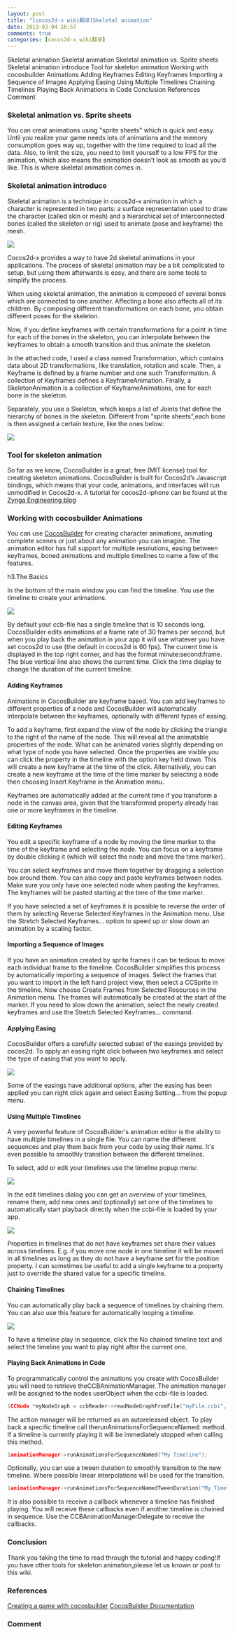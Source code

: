 ```yaml
---
layout: post
title: "[cocos2d-x wiki翻译]Skeletal animation"
date: 2013-03-04 16:57
comments: true
categories: [cocos2d-x wiki翻译]
---
```



Skeletal animation
Skeletal animation
Skeletal animation vs. Sprite sheets
Skeletal animation introduce
Tool for skeleton animation
Working with cocosbuilder Animations
Adding Keyframes
Editing Keyframes
Importing a Sequence of Images
Applying Easing
Using Multiple Timelines
Chaining Timelines
Playing Back Animations in Code
Conclusion
References
Comment

### Skeletal animation vs. Sprite sheets
You can creat animations using "sprite sheets" which is quick and easy. Until you realize your game needs lots of animations and the memory consumption goes way up, together with the time required to load all the data. Also, to limit the size, you need to limit yourself to a low FPS for the animation, which also means the animation doesn’t look as smooth as you’d like. This is where skeletal animation comes in.

### Skeletal animation introduce
Skeletal animation is a technique in cocos2d-x animation in which a character is represented in two parts: a surface representation used to draw the character (called skin or mesh) and a hierarchical set of interconnected bones (called the skeleton or rig) used to animate (pose and keyframe) the mesh.

![](http://www.cocos2d-x.org/attachments/1606/Skeletal-Animation.jpg)

Cocos2d-x provides a way to have 2d skeletal animations in your applications. The process of skeletal animation may be a bit complicated to setup, but using them afterwards is easy, and there are some tools to simplify the process.

When using skeletal animation, the animation is composed of several bones which are connected to one another. Affecting a bone also affects all of its children. By composing different transformations on each bone, you obtain different poses for the skeleton.

Now, if you define keyframes with certain transformations for a point in time for each of the bones in the skeleton, you can interpolate between the keyframes to obtain a smooth transition and thus animate the skeleton.

In the attached code, I used a class named Transformation, which contains data about 2D transformations, like translation, rotation and scale. Then, a Keyframe is defined by a frame number and one such Transformation. A collection of Keyframes defines a KeyframeAnimation. Finally, a SkeletonAnimation is a collection of KeyframeAnimations, one for each bone in the skeleton.

Separately, you use a Skeleton, which keeps a list of Joints that define the hierarchy of bones in the skeleton. Different from "sprite sheets",each bone is then assigned a certain texture, like the ones below:

![](http://www.cocos2d-x.org/attachments/1607/animated-grossini.png)

### Tool for skeleton animation
So far as we know, CocosBuilder is a great, free (MIT license) tool for creating skeleton animations.
CocosBuilder is built for Cocos2d’s Javascript bindings, which means that your code, animations, and interfaces will run unmodified in Cocos2d-x.
A tutorial for cocos2d-iphone can be found at the [Zynga Engineering blog](http://code.zynga.com/2012/10/creating-a-game-with-cocosbuilder/)

### Working with cocosbuilder Animations
You can use [CocosBuilder](http://cocosbuilder.com/) for creating character animations, animating complete scenes or just about any animation you can imagine. The animation editor has full support for multiple resolutions, easing between keyframes, boned animations and multiple timelines to name a few of the features.

h3.The Basics

In the bottom of the main window you can find the timeline. You use the timeline to create your animations.

![](http://www.cocos2d-x.org/attachments/1610/timeline.png)

By default your ccb-file has a single timeline that is 10 seconds long. CocosBuilder edits animations at a frame rate of 30 frames per second, but when you play back the animation in your app it will use whatever you have set cocos2d to use (the default in cocos2d is 60 fps). The current time is displayed in the top right corner, and has the format minute:second:frame. The blue vertical line also shows the current time. Click the time display to change the duration of the current timeline.

#### Adding Keyframes
Animations in CocosBuilder are keyframe based. You can add keyframes to different properties of a node and CocosBuilder will automatically interpolate between the keyframes, optionally with different types of easing.

To add a keyframe, first expand the view of the node by clicking the triangle to the right of the name of the node. This will reveal all the animatable properties of the node. What can be animated varies slightly depending on what type of node you have selected. Once the properties are visible you can click the property in the timeline with the option key held down. This will create a new keyframe at the time of the click. Alternatively, you can create a new keyframe at the time of the time marker by selecting a node then choosing Insert Keyframe in the Animation menu.

Keyframes are automatically added at the current time if you transform a node in the canvas area, given that the transformed property already has one or more keyframes in the timeline.

#### Editing Keyframes
You edit a specific keyframe of a node by moving the time marker to the time of the keyframe and selecting the node. You can focus on a keyframe by double clicking it (which will select the node and move the time marker).

You can select keyframes and move them together by dragging a selection box around them. You can also copy and paste keyframes between nodes. Make sure you only have one selected node when pasting the keyframes. The keyframes will be pasted starting at the time of the time marker.

If you have selected a set of keyframes it is possible to reverse the order of them by selecting Reverse Selected Keyframes in the Animation menu. Use the Stretch Selected Keyframes… option to speed up or slow down an animation by a scaling factor.

#### Importing a Sequence of Images
If you have an animation created by sprite frames it can be tedious to move each individual frame to the timeline. CocosBuilder simplifies this process by automatically importing a sequence of images. Select the frames that you want to import in the left hand project view, then select a CCSprite in the timeline. Now choose Create Frames from Selected Resources in the Animation menu. The frames will automatically be created at the start of the marker. If you need to slow down the animation, select the newly created keyframes and use the Stretch Selected Keyframes… command.

#### Applying Easing
CocosBuilder offers a carefully selected subset of the easings provided by cocos2d. To apply an easing right click between two keyframes and select the type of easing that you want to apply.

![](http://www.cocos2d-x.org/attachments/1611/keyframes.png)

Some of the easings have additional options, after the easing has been applied you can right click again and select Easing Setting… from the popup menu.

#### Using Multiple Timelines
A very powerful feature of CocosBuilder's animation editor is the ability to have multiple timelines in a single file. You can name the different sequences and play them back from your code by using their name. It's even possible to smoothly transition between the different timelines.

To select, add or edit your timelines use the timeline popup menu:

![](http://www.cocos2d-x.org/attachments/1612/Multiple%20Timelines.png)

In the edit timelines dialog you can get an overview of your timelines, rename them, add new ones and (optionally) set one of the timelines to automatically start playback directly when the ccbi-file is loaded by your app.

![](http://www.cocos2d-x.org/attachments/1613/autoStart.png)

Properties in timelines that do not have keyframes set share their values across timelines. E.g. if you move one node in one timeline it will be moved in all timelines as long as they do not have a keyframe set for the position property. I can sometimes be useful to add a single keyframe to a property just to override the shared value for a specific timeline.

#### Chaining Timelines
You can automatically play back a sequence of timelines by chaining them. You can also use this feature for automatically looping a timeline.

![](http://www.cocos2d-x.org/attachments/1614/autoPlayback.png)

To have a timeline play in sequence, click the No chained timeline text and select the timeline you want to play right after the current one.

#### Playing Back Animations in Code
To programmatically control the animations you create with CocosBuilder you will need to retrieve theCCBAnimationManager. The animation manager will be assigned to the nodes userObject when the ccbi-file is loaded.

```c++
1CCNode *myNodeGraph = ccbReader->readNodeGraphFromFile("myFile.ccbi", this);
```

The action manager will be returned as an autoreleased object. To play back a specific timeline call therunAnimationsForSequenceNamed: method. If a timeline is currently playing it will be immediately stopped when calling this method.

```c++
1animationManager->runAnimationsForSequenceNamed("My Timeline");
```

Optionally, you can use a tween duration to smoothly transition to the new timeline. Where possible linear interpolations will be used for the transition.

```c++
1animationManager->runAnimationsForSequenceNamedTweenDuration("My Timeline",0.5f);
```

It is also possible to receive a callback whenever a timeline has finished playing. You will receive these callbacks even if another timeline is chained in sequence. Use the CCBAnimationManagerDelegate to receive the callbacks.

### Conclusion
Thank you taking the time to read through the tutorial and happy coding!If you have other tools for skeleton animation,please let us known or post to this wiki.

### References
[Creating a game with cocosbuilder](http://code.zynga.com/2012/10/creating-a-game-with-cocosbuilder/)
[CocosBuilder Documentation](http://cocosbuilder.com/)

### Comment